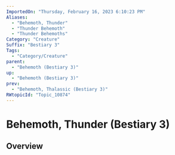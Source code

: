 ```yaml
---
ImportedOn: "Thursday, February 16, 2023 6:10:23 PM"
Aliases:
  - "Behemoth, Thunder"
  - "Thunder Behemoth"
  - "Thunder Behemoths"
Category: "Creature"
Suffix: "Bestiary 3"
Tags:
  - "Category/Creature"
parent:
  - "Behemoth (Bestiary 3)"
up:
  - "Behemoth (Bestiary 3)"
prev:
  - "Behemoth, Thalassic (Bestiary 3)"
RWtopicId: "Topic_10874"
---
```

# Behemoth, Thunder (Bestiary 3)
## Overview
